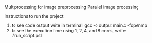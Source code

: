 Multiprocessing for image preprocessing
Parallel image processing

Instructions to run the project

1. to see code output write in terminal: gcc -o output main.c -fopenmp
2. to see the execution time using 1, 2, 4, and 8 cores, write: .\run_script.ps1
